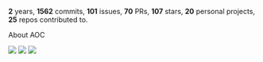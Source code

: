 **2** years, **1562** commits, **101** issues, **70** PRs, **107** stars, **20** personal projects, **25** repos contributed to.

About AOC 

![](https://img.shields.io/badge/stars%20⭐-6-yellow) ![](https://img.shields.io/badge/day%20📅-19-blue) ![](https://img.shields.io/badge/days%20completed-3-red)
